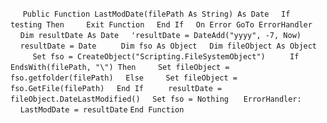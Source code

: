 &nbsp;&nbsp;&nbsp;&nbsp;
`Public Function LastModDate(filePath As String) As Date`
&nbsp;&nbsp;&nbsp;&nbsp;`If testing Then`
&nbsp;&nbsp;&nbsp;&nbsp;&nbsp;&nbsp;&nbsp;&nbsp;`Exit Function`
&nbsp;&nbsp;&nbsp;&nbsp;`End If`
&nbsp;&nbsp;&nbsp;&nbsp;`On Error GoTo ErrorHandler`
&nbsp;&nbsp;&nbsp;&nbsp;`Dim resultDate As Date`
&nbsp;&nbsp;&nbsp;&nbsp;`'resultDate = DateAdd("yyyy", -7, Now)`
&nbsp;&nbsp;&nbsp;&nbsp;`resultDate = Date`
&nbsp;&nbsp;&nbsp;&nbsp;
&nbsp;&nbsp;&nbsp;&nbsp;`Dim fso As Object`
&nbsp;&nbsp;&nbsp;&nbsp;`Dim fileObject As Object`
&nbsp;&nbsp;&nbsp;&nbsp;
&nbsp;&nbsp;&nbsp;&nbsp;`Set fso = CreateObject("Scripting.FileSystemObject")`
&nbsp;&nbsp;&nbsp;&nbsp;
&nbsp;&nbsp;&nbsp;&nbsp;`If EndsWith(filePath, "\") Then`
&nbsp;&nbsp;&nbsp;&nbsp;&nbsp;&nbsp;&nbsp;&nbsp;`Set fileObject = fso.getfolder(filePath)`
&nbsp;&nbsp;&nbsp;&nbsp;`Else`
&nbsp;&nbsp;&nbsp;&nbsp;&nbsp;&nbsp;&nbsp;&nbsp;`Set fileObject = fso.GetFile(filePath)`
&nbsp;&nbsp;&nbsp;&nbsp;`End If`
&nbsp;&nbsp;&nbsp;&nbsp;
&nbsp;&nbsp;&nbsp;&nbsp;`resultDate = fileObject.DateLastModified()`
&nbsp;&nbsp;&nbsp;&nbsp;`Set fso = Nothing`
&nbsp;&nbsp;&nbsp;&nbsp;
`ErrorHandler:`
&nbsp;&nbsp;&nbsp;&nbsp;`LastModDate = resultDate`
`End Function`

